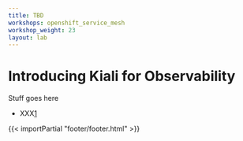 ```yaml
---
title: TBD
workshops: openshift_service_mesh
workshop_weight: 23
layout: lab
---
```


# Introducing Kiali for Observability
Stuff goes here


* XXX[1]

[1]: https://xxxx

{{< importPartial "footer/footer.html" >}}